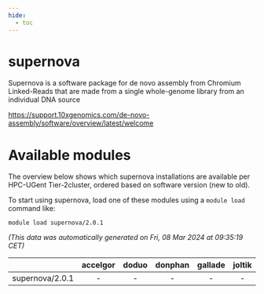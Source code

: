```yaml
---
hide:
  - toc
---
```


supernova
=========


Supernova is a software package for de novo assembly from Chromium Linked-Reads that are made from a single whole-genome library from an individual DNA source

https://support.10xgenomics.com/de-novo-assembly/software/overview/latest/welcome
# Available modules


The overview below shows which supernova installations are available per HPC-UGent Tier-2cluster, ordered based on software version (new to old).

To start using supernova, load one of these modules using a `module load` command like:

```shell
module load supernova/2.0.1
```

*(This data was automatically generated on Fri, 08 Mar 2024 at 09:35:19 CET)*  

| |accelgor|doduo|donphan|gallade|joltik|skitty|
| :---: | :---: | :---: | :---: | :---: | :---: | :---: |
|supernova/2.0.1|-|-|-|-|-|x|
